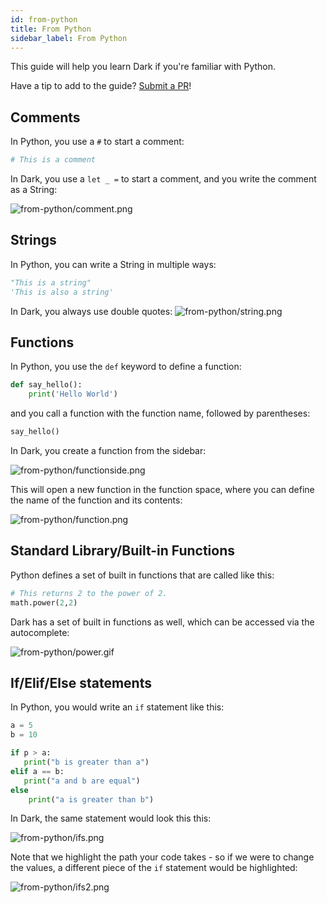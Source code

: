 ```yaml
---
id: from-python
title: From Python
sidebar_label: From Python
---
```


This guide will help you learn Dark if you're familiar with Python.

Have a tip to add to the guide?
[Submit a PR](https://github.com/darklang/docs/pulls)!

## Comments

In Python, you use a `#` to start a comment:

```python
# This is a comment
```

In Dark, you use a `let _ =` to start a comment, and you write the comment as a
String:

![from-python/comment.png](/img/from-python/comment.png)

## Strings

In Python, you can write a String in multiple ways:

```python
"This is a string"
'This is also a string'
```

In Dark, you always use double quotes:
![from-python/string.png](/img/from-python/string.png)

## Functions

In Python, you use the `def` keyword to define a function:

```python
def say_hello():
    print('Hello World')
```

and you call a function with the function name, followed by parentheses:

```python
say_hello()
```

In Dark, you create a function from the sidebar:

![from-python/functionside.png](/img/from-python/functionside.png)

This will open a new function in the function space, where you can define the
name of the function and its contents:

![from-python/function.png](/img/from-python/function.png)

## Standard Library/Built-in Functions

Python defines a set of built in functions that are called like this:

```python
# This returns 2 to the power of 2.
math.power(2,2)
```

Dark has a set of built in functions as well, which can be accessed via the
autocomplete:

![from-python/power.gif](/img/from-python/power.gif)

## If/Elif/Else statements

In Python, you would write an `if` statement like this:

```python
a = 5
b = 10

if p > a:
   print("b is greater than a")
elif a == b:
   print("a and b are equal")
else
    print("a is greater than b")
```

In Dark, the same statement would look this this:

![from-python/ifs.png](/img/from-python/ifs.png)

Note that we highlight the path your code takes - so if we were to change the
values, a different piece of the `if` statement would be highlighted:

![from-python/ifs2.png](/img/from-python/ifs2.png)

